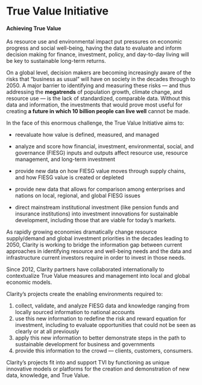 # True Value Initiative

#### Achieving True Value

As resource use and environmental impact put pressures on economic progress and social well-being, having the data to evaluate and inform decision making for finance, investment, policy, and day-to-day living will be key to sustainable long-term returns.

On a global level, decision makers are becoming increasingly aware of the risks that “business as usual” will have on society in the decades through to 2050. A major barrier to identifying and measuring these risks — and thus addressing the **megatrends** of population growth, climate change, and resource use — is the lack of standardized, comparable data. Without this data and information, the investments that would prove most useful for creating **a future in which 10 billion people can live well** cannot be made.

In the face of this enormous challenge, the True Value Initiative aims to:

* reevaluate how value is defined, measured, and managed

* analyze and score how financial, investment, environmental, social, and governance \(FIESG\) inputs and outputs affect resource use, resource management, and long-term investment

* provide new data on how FIESG value moves through supply chains, and how FIESG value is created or depleted

* provide new data that allows for comparison among enterprises and nations on local, regional, and global FIESG issues

* direct mainstream institutional investment \(like pension funds and insurance institutions\) into investment innovations for sustainable development, including those that are viable for today’s markets.

As rapidly growing economies dramatically change resource supply/demand and global investment priorities in the decades leading to 2050, Clarity is working to bridge the information gap between current approaches in identifying resource and well-being needs and the data and infrastructure current investors require in order to invest in those needs.

Since 2012, Clarity partners have collaborated internationally to contextualize True Value measures and management into local and global economic models.

Clarity’s projects create the enabling environments required to:

1. collect, validate, and analyze FIESG data and knowledge ranging from locally sourced information to national accounts
2. use this new information to redefine the risk and reward equation for investment, including to evaluate opportunities that could not be seen as clearly or at all previously
3. apply this new information to better demonstrate steps in the path to sustainable development for business and governments
4. provide this information to the crowd — clients, customers, consumers.

Clarity’s projects fit into and support TVI by functioning as unique innovative models or platforms for the creation and demonstration of new data, knowledge, and True Value.

